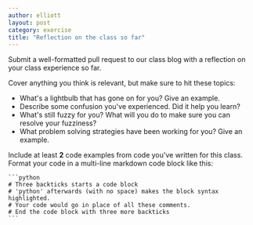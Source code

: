 ```yaml
---
author: elliott
layout: post
category: exercise
title: "Reflection on the class so far"
---
```



Submit a well-formatted pull request to our class blog with a reflection on your class experience so far.

Cover anything you think is relevant, but make sure to hit these topics:

* What's a lightbulb that has gone on for you? Give an example.
* Describe some confusion you've experienced.  Did it help you learn?
* What's still fuzzy for you?  What will you do to make sure you can resolve your fuzziness?
* What problem solving strategies have been working for you? Give an example.

Include at least **2** code examples from code you've written for this class.  Format your code in a multi-line markdown code block like this:

~~~~~
```python
# Three backticks starts a code block
# 'python' afterwards (with no space) makes the block syntax highlighted.
# Your code would go in place of all these comments.
# End the code block with three more backticks
```
~~~~~